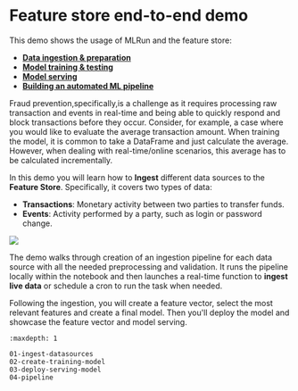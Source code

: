 # Feature store end-to-end demo

This demo shows the usage of MLRun and the feature store:

- [**Data ingestion & preparation**](./01-ingest-datasources.ipynb)
- [**Model training & testing**](./02-create-training-model.ipynb)
- [**Model serving**](./03-deploy-serving-model.ipynb)
- [**Building an automated ML pipeline**](./04-pipeline.ipynb)

Fraud prevention,specifically,is a challenge as it requires processing raw transaction and events in real-time and being able to
quickly respond and block transactions before they occur. Consider, for example, a case where you would like to evaluate the
average transaction amount. When training the model, it is common to take a DataFrame and just calculate the average. However,
when dealing with real-time/online scenarios, this average has to be calculated incrementally.

In this demo you will learn how to **Ingest** different data sources to the **Feature Store**. Specifically, it covers two types of data:  

- **Transactions**: Monetary activity between two parties to transfer funds.
- **Events**: Activity performed by a party, such as login or password change.

<img src="../../_static/images/feature_store_demo_diagram.png" />

The demo walks through creation of an ingestion pipeline for each data source with all the needed preprocessing and validation. It runs the pipeline locally within the notebook and then launches a real-time function to **ingest live data** or schedule a cron to run the task when needed.

Following the ingestion, you will create a feature vector, select the most relevant features and create a final model. Then you'll deploy the model and showcase the feature vector and model serving.

```{toctree}
:maxdepth: 1

01-ingest-datasources
02-create-training-model
03-deploy-serving-model
04-pipeline
```
